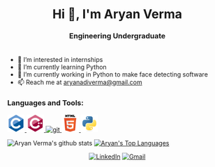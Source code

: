 <!-- # AryanVerma
👋 Hi, I’m @Aryan_Verma
👀 I’m interested in internships
🌱 I’m currently learning Python
📫 Reach me at  -->
<h1 align="center">Hi 👋, I'm Aryan Verma</h1>
<h3 align="center">Engineering Undergraduate<br /><br /></h3>

- 👀 I’m interested in internships
- 🌱 I’m currently learning Python
- 🔭 I’m currently working in Python to make face detecting software
- 📫 Reach me at aryanadiverma@gmail.com

<h3 align="left">Languages and Tools:</h3>
<p align="left"> 
 <a href="https://www.cprogramming.com/" target="_blank"> 
 <img src="https://raw.githubusercontent.com/devicons/devicon/master/icons/c/c-original.svg" alt="c" width="40" height="40"/> </a> 
 <a href="https://www.w3schools.com/cpp/" target="_blank"> <img src="https://raw.githubusercontent.com/devicons/devicon/master/icons/cplusplus/cplusplus-original.svg" alt="cplusplus" width="40" height="40"/> </a>
<a href="https://git-scm.com/" target="_blank"> <img src="https://www.vectorlogo.zone/logos/git-scm/git-scm-icon.svg" alt="git" width="40" height="40"/> </a> <a href="https://www.w3.org/html/" target="_blank"> <img src="https://raw.githubusercontent.com/devicons/devicon/master/icons/html5/html5-original-wordmark.svg" alt="html5" width="40" height="40"/> </a> <a href="https://developer.mozilla.org/en-US/docs/Web/JavaScript" target="_blank"> <img src="https://raw.githubusercontent.com/devicons/devicon/master/icons/python/python-original.svg" alt="python" width="40" height="40"/> </a></p>

![Aryan Verma's github stats](https://github-readme-stats.vercel.app/api?username=aryanverma7&show_icons=true&hide_border=true&theme=github_dark)
  <a href="https://github.com/anuraghazra/github-readme-stats"><img alt="Aryan's Top Languages" src="https://github-readme-stats.vercel.app/api/top-langs/?username=aryanverma7&layout=compact&theme=github_dark&hide_border=true" /></a>
<br/>
<p align="center">
<a href="https://www.linkedin.com/in/aryan-verma-a6b0941b9/"><img alt="LinkedIn" title="LinkedIn" src="https://img.shields.io/badge/-LinkedIn-0077B5?style=for-the-badge&logo=linkedin&logoColor=white"/></a>
<a href="mailto:aryannnv@gmail.com"><img alt="Gmail" title="Mail" src="https://img.shields.io/badge/-Gmail-F0F6FC?style=for-the-badge&logo=gmail&logoColor=#EA4335"/></a>
 </p>
<br/>
